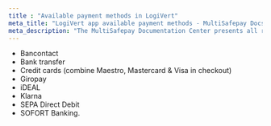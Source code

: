 ```yaml
---
title : "Available payment methods in LogiVert"
meta_title: "LogiVert app available payment methods - MultiSafepay Docs"
meta_description: "The MultiSafepay Documentation Center presents all relevant information about our Plugins and API. You can also find support pages for Payment Methods, Tools and General Questions as well as the contact details of our Support and Integration Teams."
---
```

+ Bancontact
+ Bank transfer
+ Credit cards (combine Maestro, Mastercard & Visa in checkout)
+ Giropay
+ iDEAL
+ Klarna
+ SEPA Direct Debit
+ SOFORT Banking.
